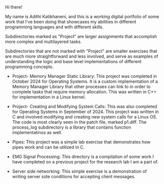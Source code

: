 Hi there! 

My name is Adithi Katikhaneni, and this is a working digital portfolio of some work that I've been doing that showcases my abilities in different programming languages and with different skills. 

Subdirectories marked as "Project" are larger assignments that accomplish more complex and multilayered tasks.

Subdirectories that are not marked with "Project" are smaller exercises that are much more straightforward and less involved, and serve as examples of understanding the logic and base level implementations of different programming concepts. 

- Project- Memory Manager Static Library: This project was completed in October 2024 for Operating Systems. It is a custom implementation of a Memory Manager Library that other processes can link to in order to complete tasks that require memory allocation. This was written in C++ for implementation in a Linux kernel.

- Project- Creating and Modifying System Calls: This was also completed for Operating Systems in September of 2024. This project was written in C and involved modifying and creating new system calls for a Linux OS. The code is most clearly seen in the patch file, marked p1.diff. The process_log subdirectory is a library that contains function implementatinos as well.
  
- Pipes: This project was a simple lab exercise that demonstrates how pipes work and can be utilized in C.

- EMG Signal Processing: This directory is a compilation of some work I have completed on a previous project for the research lab I am a part of.

- Server side networking: This simple exercise is a demonstration of writing server side conditions for accepting client messages. 
